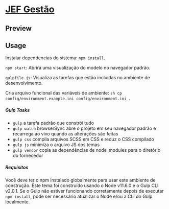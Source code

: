 # [JEF Gestão](https://github.com/JoaoPedroSH/JEF-Gestao)

## Preview


## Usage

Instalar dependencias do sistema: `npm install`.

`npm start`: Abrirá uma visualização do modelo no navegador padrão.

`gulpfile.js`: Visualiza as tarefas que estão incluídas no ambiente de desenvolvimento.

Cria arquivo funcional das variáveis de ambiente: ````sh cp config/environment.example.ini config/environment.ini ````.

##### Gulp Tasks

* `gulp` a tarefa padrão que constrói tudo
* `gulp watch` browserSync abre o projeto em seu navegador padrão e recarrega ao vivo quando as alterações são feitas
* `gulp css` compila arquivos SCSS em CSS e reduz o CSS compilado
* `gulp js` minimiza o arquivo JS dos temas
* `gulp vendor` copia as dependências de node_modules para o diretório do fornecedor

##### Requisitos
Você deve ter o npm instalado globalmente para usar este ambiente de construção. Este tema foi construído usando o Node v11.6.0 e o Gulp CLI v2.0.1. 
Se o Gulp não estiver funcionando corretamente depois de executar `npm install`, pode ser necessário atualizar o Node e/ou a CLI do Gulp localmente.